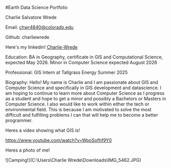 #Earth Data Science Portfolio

Charlie Salvatore Wrede

Email: chwr4840@colorado.edu

Github: charliewrede

Here's my linkedin!
<a 
  href="www.linkedin.com/in/charlie-wrede-8b65ab231"
  target="_blank">
  Charlie-Wrede
</a> 

Education: BA in Geography, certificate in GIS and Computational Science, expected May 2026. Minor in Computer Science expected August 2026

Professional: GIS Intern at Tallgrass Energy Summer 2025

Biography: Hello! My name is Charlie and I am passionate about GIS and Computer Science and specifically in GIS development and datascience. I am hoping to continue to learn more about Computer Science as I progress as a student and hope to get a minor and possibly a Bachelors or Masters in Computer Science. I also would like to work within either the tech or environmental field. This is because I am motivated to solve the most difficult and fulfilling problems I can that will help me to become a better programmer.

Heres a video showing what GIS is!

<a href="https://www.youtube.com/watch?v=WpoSofhf9Y0" target="_blank">https://www.youtube.com/watch?v=WpoSofhf9Y0</a>

Heres a photo of me!

![Camping!](C:\Users\Charlie Wrede\Downloads\IMG_5462.JPG)
